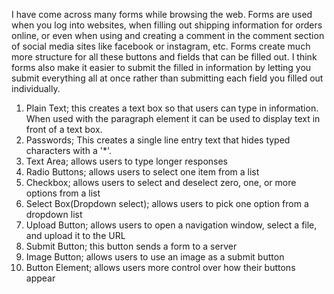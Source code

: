 I have come across many forms while browsing the web. Forms are used when you log into websites, when filling out shipping information for orders online, or even when using and creating a comment in the comment section of social media sites like facebook or instagram, etc. Forms create much more structure for all these buttons and fields that can be filled out. I think forms also make it easier to submit the filled in information by letting you submit everything all at once rather than submitting each field you filled out individually.


1. Plain Text; this creates a text box so that users can type in information. When used with the paragraph element it can be used to display text in front of a text box.
2. Passwords; This creates a single line entry text that hides typed characters with a '*'.
3. Text Area; allows users to type longer responses
4. Radio Buttons; allows users to select one item from a list
5. Checkbox; allows users to select and deselect zero, one, or more options from a list
6. Select Box(Dropdown select); allows users to pick one option from a dropdown list
7. Upload Button; allows users to open a navigation window, select a file, and upload it to the URL
8. Submit Button; this button sends a form to a server
9. Image Button; allows users to use an image as a submit button
10. Button Element; allows users more control over how their buttons appear

